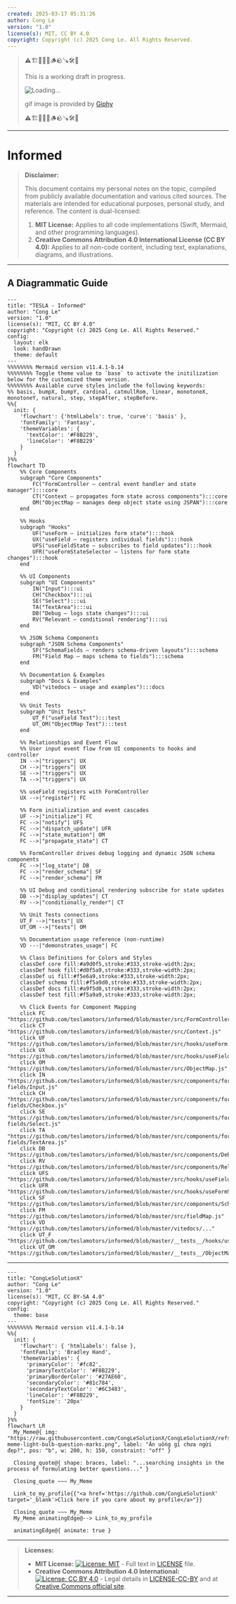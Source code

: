 ```yaml
---
created: 2025-03-17 05:31:26
author: Cong Le
version: "1.0"
license(s): MIT, CC BY 4.0
copyright: Copyright (c) 2025 Cong Le. All Rights Reserved.
---
```



> ⚠️🏗️🚧🦺🧱🪵🪨🪚🛠️👷
> 
> This is a working draft in progress.
> 
> ![Loading...](https://media2.giphy.com/media/v1.Y2lkPTc5MGI3NjExMXJvOWE1enh3ZmE2cGRpNTUwZWE4YXM0ejJjMGtiOGZ0OXN3NmZ6aCZlcD12MV9pbnRlcm5hbF9naWZfYnlfaWQmY3Q9Zw/OAU9gxoQe2R1u/giphy.gif)
> 
> gif image is provided by [Giphy](https://giphy.com)
> 
> ⚠️🏗️🚧🦺🧱🪵🪨🪚🛠️👷

----



# Informed
> **Disclaimer:**
>
> This document contains my personal notes on the topic,
> compiled from publicly available documentation and various cited sources.
> The materials are intended for educational purposes, personal study, and reference.
> The content is dual-licensed:
> 1. **MIT License:** Applies to all code implementations (Swift, Mermaid, and other programming languages).
> 2. **Creative Commons Attribution 4.0 International License (CC BY 4.0):** Applies to all non-code content, including text, explanations, diagrams, and illustrations.
---


## A Diagrammatic Guide 



```mermaid
---
title: "TESLA - Informed"
author: "Cong Le"
version: "1.0"
license(s): "MIT, CC BY 4.0"
copyright: "Copyright (c) 2025 Cong Le. All Rights Reserved."
config:
  layout: elk
  look: handDrawn
  theme: default
---
%%%%%%%% Mermaid version v11.4.1-b.14
%%%%%%%% Toggle theme value to `base` to activate the initilization below for the customized theme version.
%%%%%%%% Available curve styles include the following keywords:
%% basis, bumpX, bumpY, cardinal, catmullRom, linear, monotoneX, monotoneY, natural, step, stepAfter, stepBefore.
%%{
  init: {
    'flowchart': {'htmlLabels': true, 'curve': 'basis' },
    'fontFamily': 'Fantasy',
    'themeVariables': {
      'textColor': '#F8B229',
      'lineColor': '#F8B229'
    }
  }
}%%
flowchart TD
    %% Core Components
    subgraph "Core Components"
        FC("FormController – central event handler and state manager"):::core
        CT("Context – propagates form state across components"):::core
        OM("ObjectMap – manages deep object state using JSPAN"):::core
    end

    %% Hooks
    subgraph "Hooks"
        UF("useForm – initializes form state"):::hook
        UX("useField – registers individual fields"):::hook
        UFS("useFieldState – subscribes to field updates"):::hook
        UFR("useFormStateSelector – listens for form state changes"):::hook
    end

    %% UI Components
    subgraph "UI Components"
        IN("Input"):::ui
        CH("Checkbox"):::ui
        SE("Select"):::ui
        TA("TextArea"):::ui
        DB("Debug – logs state changes"):::ui
        RV("Relevant – conditional rendering"):::ui
    end

    %% JSON Schema Components
    subgraph "JSON Schema Components"
        SF("SchemaFields – renders schema-driven layouts"):::schema
        FM("Field Map – maps schema to fields"):::schema
    end

    %% Documentation & Examples
    subgraph "Docs & Examples"
        VD("vitedocs – usage and examples"):::docs
    end

    %% Unit Tests
    subgraph "Unit Tests"
        UT_F("useField Test"):::test
        UT_OM("ObjectMap Test"):::test
    end

    %% Relationships and Event Flow
    %% User input event flow from UI components to hooks and controller
    IN -->|"triggers"| UX
    CH -->|"triggers"| UX
    SE -->|"triggers"| UX
    TA -->|"triggers"| UX

    %% useField registers with FormController
    UX -->|"register"| FC

    %% Form initialization and event cascades
    UF -->|"initialize"| FC
    FC -->|"notify"| UFS
    FC -->|"dispatch_update"| UFR
    FC -->|"state_mutation"| OM
    FC -->|"propagate_state"| CT

    %% FormController drives debug logging and dynamic JSON schema components
    FC -->|"log_state"| DB
    FC -->|"render_schema"| SF
    FC -->|"render_schema"| FM

    %% UI Debug and conditional rendering subscribe for state updates
    DB -->|"display_updates"| CT
    RV -->|"conditionally_render"| CT

    %% Unit Tests connections
    UT_F -->|"tests"| UX
    UT_OM -->|"tests"| OM

    %% Documentation usage reference (non-runtime)
    VD ---|"demonstrates_usage"| FC

    %% Class Definitions for Colors and Styles
    classDef core fill:#a9d0f5,stroke:#333,stroke-width:2px;
    classDef hook fill:#d0f5a9,stroke:#333,stroke-width:2px;
    classDef ui fill:#f5e6a9,stroke:#333,stroke-width:2px;
    classDef schema fill:#f5a9d0,stroke:#333,stroke-width:2px;
    classDef docs fill:#a9f5d0,stroke:#333,stroke-width:2px;
    classDef test fill:#f5a9a9,stroke:#333,stroke-width:2px;

    %% Click Events for Component Mapping
    click FC "https://github.com/teslamotors/informed/blob/master/src/FormController.js"
    click CT "https://github.com/teslamotors/informed/blob/master/src/Context.js"
    click UF "https://github.com/teslamotors/informed/blob/master/src/hooks/useForm.js"
    click UX "https://github.com/teslamotors/informed/blob/master/src/hooks/useField.js"
    click OM "https://github.com/teslamotors/informed/blob/master/src/ObjectMap.js"
    click IN "https://github.com/teslamotors/informed/blob/master/src/components/form-fields/Input.js"
    click CH "https://github.com/teslamotors/informed/blob/master/src/components/form-fields/Checkbox.js"
    click SE "https://github.com/teslamotors/informed/blob/master/src/components/form-fields/Select.js"
    click TA "https://github.com/teslamotors/informed/blob/master/src/components/form-fields/TextArea.js"
    click DB "https://github.com/teslamotors/informed/blob/master/src/components/Debug.js"
    click RV "https://github.com/teslamotors/informed/blob/master/src/components/Relevant.js"
    click UFS "https://github.com/teslamotors/informed/blob/master/src/hooks/useFieldState.js"
    click UFR "https://github.com/teslamotors/informed/blob/master/src/hooks/useFormStateSelector.js"
    click SF "https://github.com/teslamotors/informed/blob/master/src/components/SchemaFields.js"
    click FM "https://github.com/teslamotors/informed/blob/master/src/fieldMap.js"
    click VD "https://github.com/teslamotors/informed/blob/master/vitedocs/..."
    click UT_F "https://github.com/teslamotors/informed/blob/master/__tests__/hooks/useField.test.js"
    click UT_OM "https://github.com/teslamotors/informed/blob/master/__tests__/ObjectMap.test.js"

```




---

<!-- 
```mermaid
%% Current Mermaid version
info
```  -->


```mermaid
---
title: "CongLeSolutionX"
author: "Cong Le"
version: "1.0"
license(s): "MIT, CC BY-SA 4.0"
copyright: "Copyright (c) 2025 Cong Le. All Rights Reserved."
config:
  theme: base
---
%%%%%%%% Mermaid version v11.4.1-b.14
%%{
  init: {
    'flowchart': { 'htmlLabels': false },
    'fontFamily': 'Bradley Hand',
    'themeVariables': {
      'primaryColor': '#fc82',
      'primaryTextColor': '#F8B229',
      'primaryBorderColor': '#27AE60',
      'secondaryColor': '#81c784',
      'secondaryTextColor': '#6C3483',
      'lineColor': '#F8B229',
      'fontSize': '20px'
    }
  }
}%%
flowchart LR
  My_Meme@{ img: "https://raw.githubusercontent.com/CongLeSolutionX/CongLeSolutionX/refs/heads/main/assets/images/My-meme-light-bulb-question-marks.png", label: "Ăn uống gì chưa ngừi đẹp?", pos: "b", w: 200, h: 150, constraint: "off" }

  Closing_quote@{ shape: braces, label: "...searching insights in the process of formulating better questions..." }

  Closing_quote ~~~ My_Meme
    
  Link_to_my_profile{{"<a href='https://github.com/CongLeSolutionX' target='_blank'>Click here if you care about my profile</a>"}}

  Closing_quote ~~~ My_Meme
  My_Meme animatingEdge@--> Link_to_my_profile
  
  animatingEdge@{ animate: true }

```

---
> **Licenses:**
>
> - **MIT License:**  [![License: MIT](https://img.shields.io/badge/License-MIT-yellow.svg)](LICENSE) - Full text in [LICENSE](LICENSE) file.
> - **Creative Commons Attribution 4.0 International:** [![License: CC BY 4.0](https://licensebuttons.net/l/by/4.0/88x31.png)](LICENSE-CC-BY) - Legal details in [LICENSE-CC-BY](LICENSE-CC-BY) and at [Creative Commons official site](http://creativecommons.org/licenses/by/4.0/).
> 
---
